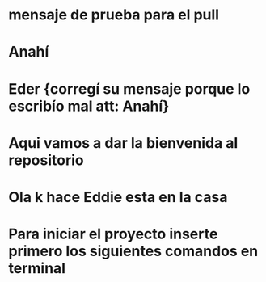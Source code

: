 # mensaje de prueba para el pull

# Anahí

# Eder {corregí su mensaje porque lo escribío mal att: Anahí}

# Aqui vamos a dar la bienvenida al repositorio

# Ola k hace Eddie esta en la casa

# Para iniciar el proyecto inserte primero los siguientes comandos en terminal

